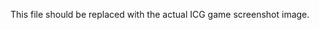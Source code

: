 <!-- ICGゲームのスクリーンショット用プレースホルダー -->
<!-- 実際の画像ファイル（icg-game-screenshot.png）をここに配置してください -->
This file should be replaced with the actual ICG game screenshot image.
